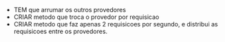 - TEM que arrumar os outros provedores
- CRIAR metodo que troca o provedor por requisicao
- CRIAR metodo que faz apenas 2 requisicoes por segundo, e distribui as requisicoes entre os provedores.